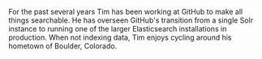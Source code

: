 For the past several years Tim has been working at GitHub to make all things
searchable. He has overseen GitHub's transition from a single Solr instance to
running one of the larger Elasticsearch installations in production. When not
indexing data, Tim enjoys cycling around his hometown of Boulder, Colorado.
